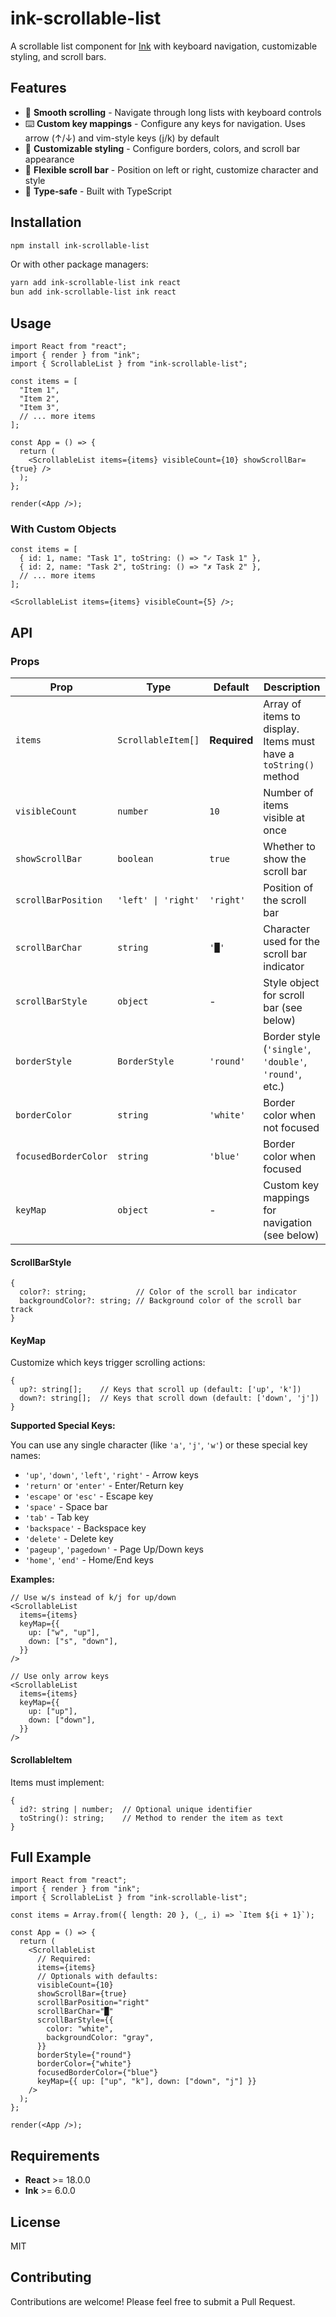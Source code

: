 # ink-scrollable-list

A scrollable list component for [Ink](https://github.com/vadimdemedes/ink) with keyboard navigation, customizable styling, and scroll bars.

## Features

- 📜 **Smooth scrolling** - Navigate through long lists with keyboard controls
- ⌨️ **Custom key mappings** - Configure any keys for navigation. Uses arrow (↑/↓) and vim-style keys (j/k) by default
- 🎨 **Customizable styling** - Configure borders, colors, and scroll bar appearance
- 📏 **Flexible scroll bar** - Position on left or right, customize character and style
- 🎯 **Type-safe** - Built with TypeScript

## Installation

```bash
npm install ink-scrollable-list
```

Or with other package managers:

```bash
yarn add ink-scrollable-list ink react
bun add ink-scrollable-list ink react
```

## Usage

```tsx
import React from "react";
import { render } from "ink";
import { ScrollableList } from "ink-scrollable-list";

const items = [
  "Item 1",
  "Item 2",
  "Item 3",
  // ... more items
];

const App = () => {
  return (
    <ScrollableList items={items} visibleCount={10} showScrollBar={true} />
  );
};

render(<App />);
```

### With Custom Objects

```tsx
const items = [
  { id: 1, name: "Task 1", toString: () => "✓ Task 1" },
  { id: 2, name: "Task 2", toString: () => "✗ Task 2" },
  // ... more items
];

<ScrollableList items={items} visibleCount={5} />;
```

## API

### Props

| Prop                 | Type                | Default      | Description                                                      |
| -------------------- | ------------------- | ------------ | ---------------------------------------------------------------- |
| `items`              | `ScrollableItem[]`  | **Required** | Array of items to display. Items must have a `toString()` method |
| `visibleCount`       | `number`            | `10`         | Number of items visible at once                                  |
| `showScrollBar`      | `boolean`           | `true`       | Whether to show the scroll bar                                   |
| `scrollBarPosition`  | `'left' \| 'right'` | `'right'`    | Position of the scroll bar                                       |
| `scrollBarChar`      | `string`            | `'█'`        | Character used for the scroll bar indicator                      |
| `scrollBarStyle`     | `object`            | -            | Style object for scroll bar (see below)                          |
| `borderStyle`        | `BorderStyle`       | `'round'`    | Border style (`'single'`, `'double'`, `'round'`, etc.)           |
| `borderColor`        | `string`            | `'white'`    | Border color when not focused                                    |
| `focusedBorderColor` | `string`            | `'blue'`     | Border color when focused                                        |
| `keyMap`             | `object`            | -            | Custom key mappings for navigation (see below)                   |

#### ScrollBarStyle

```tsx
{
  color?: string;           // Color of the scroll bar indicator
  backgroundColor?: string; // Background color of the scroll bar track
}
```

#### KeyMap

Customize which keys trigger scrolling actions:

```tsx
{
  up?: string[];    // Keys that scroll up (default: ['up', 'k'])
  down?: string[];  // Keys that scroll down (default: ['down', 'j'])
}
```

**Supported Special Keys:**

You can use any single character (like `'a'`, `'j'`, `'w'`) or these special key names:

- `'up'`, `'down'`, `'left'`, `'right'` - Arrow keys
- `'return'` or `'enter'` - Enter/Return key
- `'escape'` or `'esc'` - Escape key
- `'space'` - Space bar
- `'tab'` - Tab key
- `'backspace'` - Backspace key
- `'delete'` - Delete key
- `'pageup'`, `'pagedown'` - Page Up/Down keys
- `'home'`, `'end'` - Home/End keys

**Examples:**

```tsx
// Use w/s instead of k/j for up/down
<ScrollableList
  items={items}
  keyMap={{
    up: ["w", "up"],
    down: ["s", "down"],
  }}
/>

// Use only arrow keys
<ScrollableList
  items={items}
  keyMap={{
    up: ["up"],
    down: ["down"],
  }}
/>
```

#### ScrollableItem

Items must implement:

```tsx
{
  id?: string | number;  // Optional unique identifier
  toString(): string;    // Method to render the item as text
}
```

## Full Example

```tsx
import React from "react";
import { render } from "ink";
import { ScrollableList } from "ink-scrollable-list";

const items = Array.from({ length: 20 }, (_, i) => `Item ${i + 1}`);

const App = () => {
  return (
    <ScrollableList
      // Required:
      items={items}
      // Optionals with defaults:
      visibleCount={10}
      showScrollBar={true}
      scrollBarPosition="right"
      scrollBarChar="█"
      scrollBarStyle={{
        color: "white",
        backgroundColor: "gray",
      }}
      borderStyle={"round"}
      borderColor={"white"}
      focusedBorderColor={"blue"}
      keyMap={{ up: ["up", "k"], down: ["down", "j"] }}
    />
  );
};

render(<App />);
```

## Requirements

- **React** >= 18.0.0
- **Ink** >= 6.0.0

## License

MIT

## Contributing

Contributions are welcome! Please feel free to submit a Pull Request.
